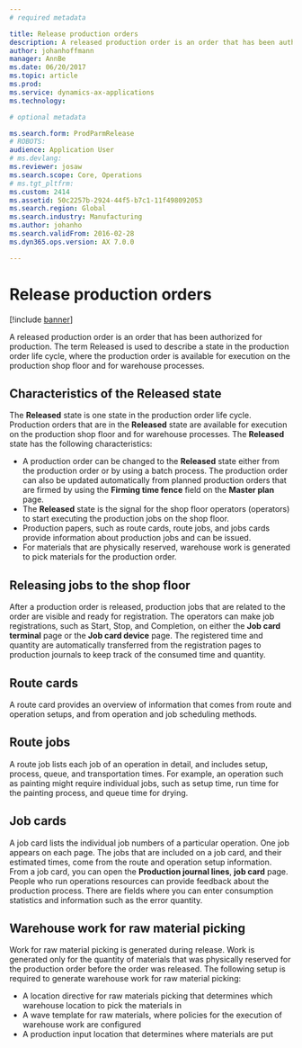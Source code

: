 ```yaml
---
# required metadata

title: Release production orders
description: A released production order is an order that has been authorized for production. The term Released is used to describe a state in the production order life cycle, where the production order is available for execution on the production shop floor and for warehouse processes. 
author: johanhoffmann
manager: AnnBe
ms.date: 06/20/2017
ms.topic: article
ms.prod: 
ms.service: dynamics-ax-applications
ms.technology: 

# optional metadata

ms.search.form: ProdParmRelease
# ROBOTS: 
audience: Application User
# ms.devlang: 
ms.reviewer: josaw
ms.search.scope: Core, Operations
# ms.tgt_pltfrm: 
ms.custom: 2414
ms.assetid: 50c2257b-2924-44f5-b7c1-11f498092053
ms.search.region: Global
ms.search.industry: Manufacturing
ms.author: johanho
ms.search.validFrom: 2016-02-28
ms.dyn365.ops.version: AX 7.0.0

---
```


# Release production orders

[!include [banner](../includes/banner.md)]

A released production order is an order that has been authorized for production. The term Released is used to describe a state in the production order life cycle, where the production order is available for execution on the production shop floor and for warehouse processes. 

Characteristics of the Released state
-------------------------------------

The **Released** state is one state in the production order life cycle. Production orders that are in the **Released** state are available for execution on the production shop floor and for warehouse processes. The **Released** state has the following characteristics:

-   A production order can be changed to the **Released** state either from the production order or by using a batch process. The production order can also be updated automatically from planned production orders that are firmed by using the **Firming time fence** field on the **Master plan** page.
-   The **Released** state is the signal for the shop floor operators (operators) to start executing the production jobs on the shop floor.
-   Production papers, such as route cards, route jobs, and jobs cards provide information about production jobs and can be issued.
-   For materials that are physically reserved, warehouse work is generated to pick materials for the production order.

## Releasing jobs to the shop floor
After a production order is released, production jobs that are related to the order are visible and ready for registration. The operators can make job registrations, such as Start, Stop, and Completion, on either the **Job card terminal** page or the **Job card device** page. The registered time and quantity are automatically transferred from the registration pages to production journals to keep track of the consumed time and quantity.

## Route cards
A route card provides an overview of information that comes from route and operation setups, and from operation and job scheduling methods.

## Route jobs
A route job lists each job of an operation in detail, and includes setup, process, queue, and transportation times. For example, an operation such as painting might require individual jobs, such as setup time, run time for the painting process, and queue time for drying.

## Job cards
A job card lists the individual job numbers of a particular operation. One job appears on each page. The jobs that are included on a job card, and their estimated times, come from the route and operation setup information. From a job card, you can open the **Production journal lines**, **job card** page. People who run operations resources can provide feedback about the production process. There are fields where you can enter consumption statistics and information such as the error quantity.

## Warehouse work for raw material picking
Work for raw material picking is generated during release. Work is generated only for the quantity of materials that was physically reserved for the production order before the order was released. The following setup is required to generate warehouse work for raw material picking:

-   A location directive for raw materials picking that determines which warehouse location to pick the materials in
-   A wave template for raw materials, where policies for the execution of warehouse work are configured
-   A production input location that determines where materials are put




